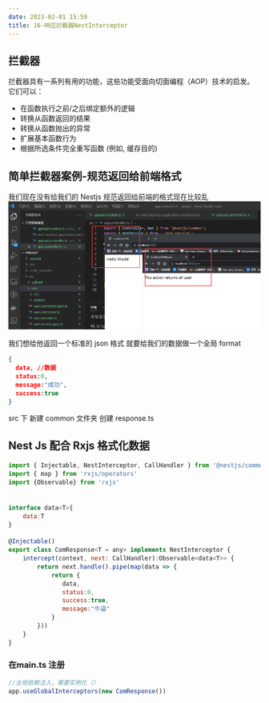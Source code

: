 ```yaml
---
date: 2023-02-01 15:59
title: 16-响应拦截器NestInterceptor
---
```


## 拦截器

拦截器具有一系列有用的功能，这些功能受面向切面编程（AOP）技术的启发。它们可以：

- 在函数执行之前/之后绑定额外的逻辑
- 转换从函数返回的结果
- 转换从函数抛出的异常
- 扩展基本函数行为
- 根据所选条件完全重写函数 (例如, 缓存目的)

## 简单拦截器案例-规范返回给前端格式

我们现在没有给我们的 Nestjs 规范返回给前端的格式现在比较乱
![](./_images/image-2023-02-01_16-11-09-433-16-响应拦截器.png)

我们想给他返回一个标准的 json 格式 就要给我们的数据做一个全局 format

```json
{
  data, //数据
  status:0,
  message:"成功",
  success:true
}
```

src 下 新建 common 文件夹 创建 response.ts

## Nest Js 配合 Rxjs 格式化数据

```js
import { Injectable, NestInterceptor, CallHandler } from '@nestjs/common'
import { map } from 'rxjs/operators'
import {Observable} from 'rxjs'


interface data<T>{
    data:T
}

@Injectable()
export class ComResponse<T = any> implements NestInterceptor {
    intercept(context, next: CallHandler):Observable<data<T>> {
        return next.handle().pipe(map(data => {
            return {
               data,
               status:0,
               success:true,
               message:"牛逼"
            }
        }))
    }
}
```

### 在main.ts 注册

```js
//全局依赖注入，需要实例化（）
app.useGlobalInterceptors(new ComResponse())
```